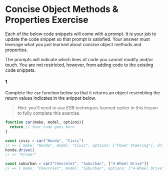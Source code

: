 # Concise Object Methods & Properties Exercise

Each of the below code snippets will come with a prompt. It is your job to update the code snippet so that prompt is satisfied. Your answer must leverage what you just learned about concise object methods and properties.

The prompts will indicate which lines of code you cannot modify and/or touch. You are not restricted, however, from adding code to the existing code snippets.

#### 1

Complete the `car` function below so that it returns an object resembling the return values indicates in the snippet below.

> Hint: you'll need to use ES6 techniques learned earlier in this lesson to fully complete this exercise.

```js
function car(make, model, options){
  return // Your code goes here
}

const civic = car("Honda", "Civic")
// => { make: "Honda", model: "Civic", options: ["Power Steering"], drive: Function }
honda.drive()
// => "Vroom!"

const suburban = car("Chevrolet", "Suburban", ["4-Wheel Drive"])
// => { make: "Chevrolet", model: "Suburban", options: ["4-Wheel Drive"], drive: Function }
```
